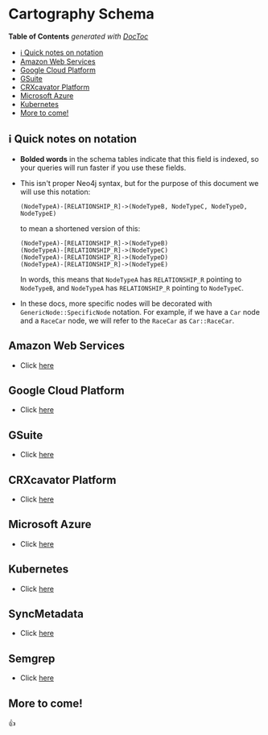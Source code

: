 # Cartography Schema

<!-- START doctoc generated TOC please keep comment here to allow auto update -->
<!-- DON'T EDIT THIS SECTION, INSTEAD RE-RUN doctoc TO UPDATE -->
**Table of Contents**  *generated with [DocToc](https://github.com/thlorenz/doctoc)*

- [ℹ️ Quick notes on notation](#-quick-notes-on-notation)
- [Amazon Web Services](#amazon-web-services)
- [Google Cloud Platform](#google-cloud-platform)
- [GSuite](#gsuite)
- [CRXcavator Platform](#crxcavator-platform)
- [Microsoft Azure](#microsoft-azure)
- [Kubernetes](#kubernetes)
- [More to come!](#more-to-come)

<!-- END doctoc generated TOC please keep comment here to allow auto update -->

## ℹ️ Quick notes on notation
- **Bolded words** in the schema tables indicate that this field is indexed, so your queries will run faster if you use these fields.

- This isn't proper Neo4j syntax, but for the purpose of this document we will use this notation:

	```
	(NodeTypeA)-[RELATIONSHIP_R]->(NodeTypeB, NodeTypeC, NodeTypeD, NodeTypeE)
	```

	to mean a shortened version of this:

	```
	(NodeTypeA)-[RELATIONSHIP_R]->(NodeTypeB)
	(NodeTypeA)-[RELATIONSHIP_R]->(NodeTypeC)
	(NodeTypeA)-[RELATIONSHIP_R]->(NodeTypeD)
	(NodeTypeA)-[RELATIONSHIP_R]->(NodeTypeE)
	```


	In words, this means that `NodeTypeA` has `RELATIONSHIP_R` pointing to `NodeTypeB`, and `NodeTypeA` has `RELATIONSHIP_R` pointing to `NodeTypeC`.

- In these docs, more specific nodes will be decorated with `GenericNode::SpecificNode` notation.  For example, if we have a `Car` node and a `RaceCar` node, we will refer to the `RaceCar` as `Car::RaceCar`.

## Amazon Web Services
- Click [here](aws.md)

## Google Cloud Platform
- Click [here](gcp.md)

## GSuite
- Click [here](gsuite.md)

## CRXcavator Platform
- Click [here](crxcavator.md)

## Microsoft Azure
- Click [here](azure.md)

## Kubernetes
- Click [here](kubernetes.md)

## SyncMetadata
- Click [here](syncmetadata.md)

## Semgrep
- Click [here](semgrep.md)

## More to come!
👍
